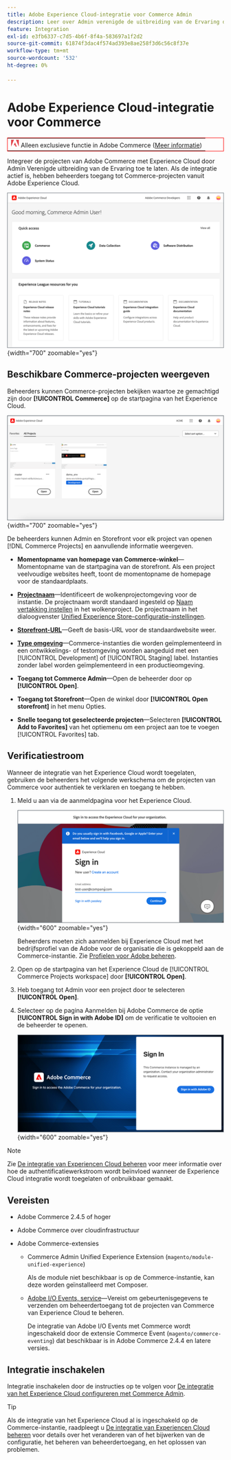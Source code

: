 ```yaml
---
title: Adobe Experience Cloud-integratie voor Commerce Admin
description: Leer over Admin verenigde de uitbreiding van de Ervaring die Commerce met Experience Cloud integreert zodat de klanten tot de projecten van Commerce van de homepage van het Experience Cloud kunnen toegang hebben.
feature: Integration
exl-id: e3fb6337-c7d5-4b6f-8f4a-583697a1f2d2
source-git-commit: 61874f3dac4f574ad393e8ae258f3d6c56c8f37e
workflow-type: tm+mt
source-wordcount: '532'
ht-degree: 0%

---
```


# Adobe Experience Cloud-integratie voor Commerce

<table style="border:1px solid red">
<tr><td><img alt="Adobe Commerce-functie" src="../assets/adobe-logo.svg" width="20" height="20" /> Alleen exclusieve functie in Adobe Commerce (<a href="https://experienceleague.adobe.com/docs/commerce-admin/user-guides/home.html#product-editions">Meer informatie</a>)</td></tr>
</table>

Integreer de projecten van Adobe Commerce met Experience Cloud door Admin Verenigde uitbreiding van de Ervaring toe te laten. Als de integratie actief is, hebben beheerders toegang tot Commerce-projecten vanuit Adobe Experience Cloud.

![Commerce openen vanaf de startpagina van het Experience Cloud](./assets/admin-uex-home-page.png){width="700" zoomable="yes"}

## Beschikbare Commerce-projecten weergeven

Beheerders kunnen Commerce-projecten bekijken waartoe ze gemachtigd zijn door **[!UICONTROL Commerce]** op de startpagina van het Experience Cloud.

![De werkruimte Commerce Projecten op Experience Cloud](./assets/admin-uex-commerce-projects-home.png){width="700" zoomable="yes"}

De beheerders kunnen Admin en Storefront voor elk project van openen [!DNL Commerce Projects] en aanvullende informatie weergeven.

- **Momentopname van homepage van Commerce-winkel**—Momentopname van de startpagina van de storefront. Als een project veelvoudige websites heeft, toont de momentopname de homepage voor de standaardplaats.

- **[Projectnaam](https://experienceleague.adobe.com/docs/commerce-cloud-service/user-guide/architecture/pro-develop-deploy-workflow.html)**—Identificeert de wolkenprojectomgeving voor de instantie. De projectnaam wordt standaard ingesteld op [Naam vertakking instellen](https://experienceleague.adobe.com/docs/commerce-cloud-service/user-guide/project/console-branches.html) in het wolkenproject. De projectnaam in het dialoogvenster [Unified Experience Store-configuratie-instellingen](admin-unified-experience-integration-manage.md#manage-the-integration-from-the-admin).

- **[Storefront-URL](../stores-purchase/store-urls.md)**—Geeft de basis-URL voor de standaardwebsite weer.

- **[Type omgeving](https://experienceleague.adobe.com/docs/commerce-cloud-service/user-guide/architecture/pro-develop-deploy-workflow.html)**—Commerce-instanties die worden geïmplementeerd in een ontwikkelings- of testomgeving worden aangeduid met een [!UICONTROL Development] of [!UICONTROL Staging] label. Instanties zonder label worden geïmplementeerd in een productieomgeving.

- **Toegang tot Commerce Admin**—Open de beheerder door op **[!UICONTROL Open]**.

- **Toegang tot Storefront**—Open de winkel door **[!UICONTROL Open storefront]** in het menu Opties.

- **Snelle toegang tot geselecteerde projecten**—Selecteren **[!UICONTROL Add to Favorites]** van het optiemenu om een project aan toe te voegen [!UICONTROL Favorites] tab.

## Verificatiestroom

Wanneer de integratie van het Experience Cloud wordt toegelaten, gebruiken de beheerders het volgende werkschema om de projecten van Commerce voor authentiek te verklaren en toegang te hebben.

1. Meld u aan via de aanmeldpagina voor het Experience Cloud.

   ![Pagina Aanmelden bij Experience Cloud](./assets/admin-uex-experience-cloud-login.png){width="600" zoomable="yes"}

   Beheerders moeten zich aanmelden bij Experience Cloud met het bedrijfsprofiel van de Adobe voor de organisatie die is gekoppeld aan de Commerce-instantie. Zie [Profielen voor Adobe beheren](https://helpx.adobe.com/enterprise/using/manage-adobe-profiles.html).

1. Open op de startpagina van het Experience Cloud de [!UICONTROL Commerce Projects workspace] door **[!UICONTROL Open]**.

1. Heb toegang tot Admin voor een project door te selecteren **[!UICONTROL Open]**.

1. Selecteer op de pagina Aanmelden bij Adobe Commerce de optie **[!UICONTROL Sign in with Adobe ID]** om de verificatie te voltooien en de beheerder te openen.

   ![Adobe Commerce-aanmeldpagina](./assets/admin-adobeid-login.png){width="600" zoomable="yes"}

>[!NOTE]
>
>Zie [De integratie van Experiencen Cloud beheren](admin-unified-experience-integration-manage.md) voor meer informatie over hoe de authentificatiewerkstroom wordt beïnvloed wanneer de Experience Cloud integratie wordt toegelaten of onbruikbaar gemaakt.

## Vereisten

- Adobe Commerce 2.4.5 of hoger
- Adobe Commerce over cloudinfrastructuur
- Adobe Commerce-extensies

   - Commerce Admin Unified Experience Extension (`magento/module-unified-experience`)

     Als de module niet beschikbaar is op de Commerce-instantie, kan deze worden geïnstalleerd met Composer.

   - [Adobe I/O Events, service](https://developer.adobe.com/commerce/extensibility/events/)—Vereist om gebeurtenisgegevens te verzenden om beheerdertoegang tot de projecten van Commerce van Experience Cloud te beheren.

     De integratie van Adobe I/O Events met Commerce wordt ingeschakeld door de extensie Commerce Event (`magento/commerce-eventing`) dat beschikbaar is in Adobe Commerce 2.4.4 en latere versies.

## Integratie inschakelen

Integratie inschakelen door de instructies op te volgen voor [De integratie van het Experience Cloud configureren met Commerce Admin](admin-unified-experience-integration-configure.md).

>[!TIP]
>
>Als de integratie van het Experience Cloud al is ingeschakeld op de Commerce-instantie, raadpleegt u [De integratie van Experiencen Cloud beheren](admin-unified-experience-integration-manage.md) voor details over het veranderen van of het bijwerken van de configuratie, het beheren van beheerdertoegang, en het oplossen van problemen.

